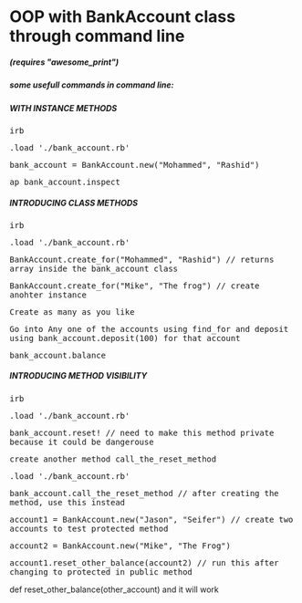 
<h1>OOP with BankAccount class through command line</h1>
<h5>(requires "awesome_print")</h5>
<h5>some usefull commands in command line:</h5>

<h5>WITH INSTANCE METHODS</h5>
 <tt>irb</tt>

 <tt>.load './bank_account.rb'</tt>

 <tt>bank_account = BankAccount.new("Mohammed", "Rashid")</tt>

 <tt>ap bank_account.inspect</tt>

<h5>INTRODUCING CLASS METHODS</h5>
 <tt>irb</tt>

 <tt>.load './bank_account.rb'</tt>

 <tt>BankAccount.create_for("Mohammed", "Rashid") // returns array inside the bank_account class</tt>

 <tt>BankAccount.create_for("Mike", "The frog") // create anohter instance</tt>

 <tt>Create as many as you like</tt>

 <tt>Go into Any one of the accounts using find_for and deposit using bank_account.deposit(100) for that account</tt>

 <tt>bank_account.balance</tt>

<h5>INTRODUCING METHOD VISIBILITY</h5>
 <tt>irb</tt>

 <tt>.load './bank_account.rb'</tt>

 <tt> bank_account.reset! // need to make this method private because it could be dangerouse</tt>

 <tt>create another method call_the_reset_method</tt>

 <tt>.load './bank_account.rb'</tt>

 <tt>bank_account.call_the_reset_method // after creating the method, use this instead</tt>

 <tt>account1 = BankAccount.new("Jason", "Seifer") // create two accounts to test protected method</tt>

 <tt>account2 = BankAccount.new("Mike", "The Frog")</tt>

 <tt> account1.reset_other_balance(account2) // run this after changing to protected in public method</tt>  

 </tt>def reset_other_balance(other_account) and it will work</tt>
